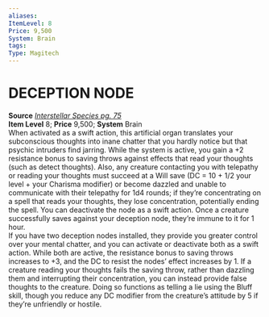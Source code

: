 ```yaml
---
aliases: 
ItemLevel: 8
Price: 9,500
System: Brain
tags: 
Type: Magitech
---
```

# DECEPTION NODE
**Source** [_Interstellar Species pg. 75_](https://paizo.com/products/btq02d4w?Starfinder-Interstellar-Species)  
**Item Level** 8; **Price** 9,500; **System** Brain  
When activated as a swift action, this artificial organ translates your subconscious thoughts into inane chatter that you hardly notice but that psychic intruders find jarring. While the system is active, you gain a +2 resistance bonus to saving throws against effects that read your thoughts (such as detect thoughts). Also, any creature contacting you with telepathy or reading your thoughts must succeed at a Will save (DC = 10 + 1/2 your level + your Charisma modifier) or become dazzled and unable to communicate with their telepathy for 1d4 rounds; if they’re concentrating on a spell that reads your thoughts, they lose concentration, potentially ending the spell. You can deactivate the node as a swift action. Once a creature successfully saves against your deception node, they’re immune to it for 1 hour.  
If you have two deception nodes installed, they provide you greater control over your mental chatter, and you can activate or deactivate both as a swift action. While both are active, the resistance bonus to saving throws increases to +3, and the DC to resist the nodes’ effect increases by 1. If a creature reading your thoughts fails the saving throw, rather than dazzling them and interrupting their concentration, you can instead provide false thoughts to the creature. Doing so functions as telling a lie using the Bluff skill, though you reduce any DC modifier from the creature’s attitude by 5 if they’re unfriendly or hostile.